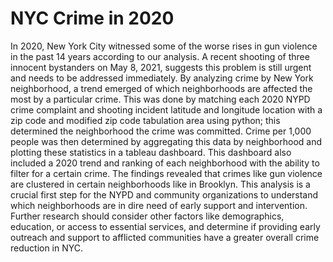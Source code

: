 # NYC Crime in 2020

In 2020, New York City witnessed some of the worse rises in gun violence in the past 14 years according to our analysis. A recent shooting of three innocent bystanders on May 8, 2021, suggests this problem is still urgent and needs to be addressed immediately. By analyzing crime by New York neighborhood, a trend emerged of which neighborhoods are affected the most by a particular crime. This was done by matching each 2020 NYPD crime complaint and shooting incident latitude and longitude location with a zip code and modified zip code tabulation area using python; this determined the neighborhood the crime was committed. Crime per 1,000 people was then determined by aggregating this data by neighborhood and plotting these statistics in a tableau dashboard. This dashboard also included a 2020 trend and ranking of each neighborhood with the ability to filter for a certain crime. The findings revealed that crimes like gun violence are clustered in certain neighborhoods like in Brooklyn. This analysis is a crucial first step for the NYPD and community organizations to understand which neighborhoods are in dire need of early support and intervention. Further research should consider other factors like demographics, education, or access to essential services, and determine if providing early outreach and support to afflicted communities have a greater overall crime reduction in NYC.
